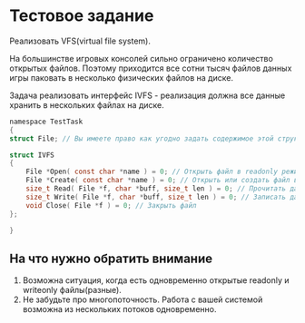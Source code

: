 # Тестовое задание 

Реализовать VFS(virtual file system). 

На большинстве игровых консолей сильно ограничено количество открытых файлов. Поэтому приходится все сотни тысяч файлов данных игры паковать в несколько физических файлов на диске.

Задача реализовать интерфейс IVFS - реализация должна все данные хранить в нескольких файлах на диске.

```c
namespace TestTask
{
struct File; // Вы имеете право как угодно задать содержимое этой структуры

struct IVFS
{
	File *Open( const char *name ) = 0; // Открыть файл в readonly режиме. Если нет такого файла или же он открыт во writeonly режиме - вернуть nullptr
	File *Create( const char *name ) = 0; // Открыть или создать файл в writeonly режиме. Если нужно, то создать все нужные поддиректории, упомянутые в пути. Вернуть nullptr, если этот файл уже открыт в readonly режиме.
	size_t Read( File *f, char *buff, size_t len ) = 0; // Прочитать данные из файла. Возвращаемое значение - сколько реально байт удалось прочитать
	size_t Write( File *f, char *buff, size_t len ) = 0; // Записать данные в файл. Возвращаемое значение - сколько реально байт удалось записать
	void Close( File *f ) = 0; // Закрыть файл	
};

}
```

## На что нужно обратить внимание

1. Возможна ситуация, когда есть одновременно открытые readonly и writeonly файлы(разные).
2. Не забудьте про многопоточность. Работа с вашей системой возможна из нескольких потоков одновременно. 

